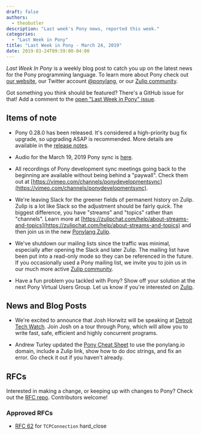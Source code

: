 ```yaml
---
draft: false
authors:
  - theobutler
description: "Last week's Pony news, reported this week."
categories:
  - "Last Week in Pony"
title: "Last Week in Pony - March 24, 2019"
date: 2019-03-24T09:59:00-04:00
---
```

_Last Week In Pony_ is a weekly blog post to catch you up on the latest news for the Pony programming language. To learn more about Pony check out [our website](https://ponylang.io), our Twitter account [@ponylang](https://twitter.com/ponylang), or our [Zulip community](https://ponylang.zulipchat.com).

Got something you think should be featured? There's a GitHub issue for that! Add a comment to the [open "Last Week in Pony" issue](https://github.com/ponylang/ponylang.github.io/issues?q=is%3Aissue+is%3Aopen+label%3Alast-week-in-pony).
<!-- more -->

## Items of note

- Pony 0.28.0 has been released. It's considered a high-priority bug fix upgrade, so upgrading ASAP is recommended. More details are available in the [release notes](https://github.com/ponylang/ponyc/releases/tag/0.28.0).

- Audio for the March 19, 2019 Pony sync is [here](https://vimeo.com/915523946).

- All recordings of Pony development sync meetings going back to the beginning are available without being behind a "paywall". Check them out at [https://vimeo.com/channels/ponydevelopmentsync](https://vimeo.com/channels/ponydevelopmentsync).

- We're leaving Slack for the greener fields of permanent history on Zulip. Zulip is a lot like Slack so the adjustment should be fairly quick. The biggest difference, you have "streams" and "topics" rather than "channels". Learn more at [https://zulipchat.com/help/about-streams-and-topics](https://zulipchat.com/help/about-streams-and-topics) and then join us in the new [Ponylang Zulip](https://ponylang.zulipchat.com/).

- We've shutdown our mailing lists since the traffic was minimal, especially after opening the Slack and later Zulip. The mailing list have been put into a read-only mode so they can be referenced in the future. If you occasionally used a Pony mailing list, we invite you to join us in our much more active [Zulip community](https://ponylang.zulipchat.com/).

- Have a fun problem you tackled with Pony? Show off your solution at the next Pony Virtual Users Group. Let us know if you're interested on [Zulip](https://ponylang.zulipchat.com/#narrow/stream/189934-general/topic/virtual.20user.20group).

## News and Blog Posts

- We're excited to announce that Josh Horwitz will be speaking at [Detroit Tech Watch](https://detroittechwatch.org/). Join Josh on a tour through Pony, which will allow you to write fast, safe, efficient and highly concurrent programs.

- Andrew Turley updated the [Pony Cheat Sheet](https://www.ponylang.io/media/cheatsheet/pony-cheat-sheet.pdf) to use the ponylang.io domain, include a Zulip link, show how to do doc strings, and fix an error. Go check it out if you haven't already.

## RFCs

Interested in making a change, or keeping up with changes to Pony? Check out the [RFC repo](https://github.com/ponylang/rfcs). Contributors welcome!

### Approved RFCs

- [RFC 62](https://github.com/ponylang/rfcs/blob/main/text/0062-tcpconnection-hard-close.md) for `TCPConnection` hard_close
